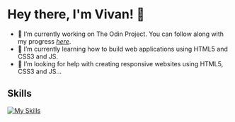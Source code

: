 # Hey there, I'm Vivan! 👋

- 🔭 I’m currently working on The Odin Project. You can follow along with my progress [*here*](https://github.com/DevVivan/odin-project).
- 🌱 I’m currently learning how to build web applications using HTML5 and CSS3 and JS.
- 🤔 I’m looking for help with creating responsive websites using HTML5, CSS3 and JS...

## Skills

[![My Skills](https://skillicons.dev/icons?i=html,css,js,git,py,replit,vscode)](https://skillicons.dev)
